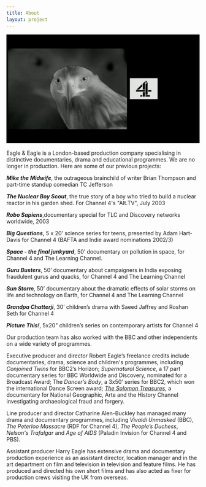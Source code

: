 ```yaml
---
title: About
layout: project
---
```


<img src='/assets/images/eagleLogo.gif' class='img-fluid'>
<!-- <img src='/assets/images/eagleLogo.png' class='img-fluid'> -->

Eagle & Eagle is a London-based production company specialising in distinctive documentaries, drama and educational programmes. We are no longer in production. Here are some of our previous projects:

_**Mike the Midwife**_, the outrageous brainchild of writer Brian Thompson and part-time standup comedian TC Jefferson

_**The Nuclear Boy Scout**_, the true story of a boy who tried to build a nuclear reactor in his garden shed. For Channel 4's "Alt.TV", July 2003

_**Robo Sapiens**_,documentary special for TLC and Discovery networks worldwide, 2003

_**Big Questions**_, 5 x 20’ science series for teens, presented by Adam Hart-Davis for Channel 4 (BAFTA and Indie award nominations 2002/3)

_**Space - the final junkyard**_, 50’ documentary on pollution in space, for Channel 4 and The Learning Channel.

_**Guru Busters**_, 50’ documentary about campaigners in India exposing fraudulent gurus and quacks, for Channel 4 and The Learning Channel

_**Sun Storm**_, 50’ documentary about the dramatic effects of solar storms on life and technology on Earth, for Channel 4 and The Learning Channel

_**Grandpa Chatterji**_, 30’ children’s drama with Saeed Jaffrey and Roshan Seth for Channel 4

_**Picture This!**_, 5x20" children’s series on contemporary artists for Channel 4

Our production team has also worked with the BBC and other independents on a wide variety of programmes.

Executive producer and director Robert Eagle’s freelance credits include documentaries, drama, science and children's programmes, including _Conjoined Twins_ for BBC2’s Horizon; _Supernatural Science_, a 17 part documentary series for BBC Worldwide and Discovery, nominated for a Broadcast Award; The _Dancer’s Body_, a 3x50’ series for BBC2, which won the international Dance Screen award; <a href="https://www.tv6.co.uk/Productions/Archaeology/60-/The-Solomon-Treasures" target="_blank">_The Solomon Treasures_</a>, a documentary for National Geographic, Arte and the History Channel investigating archaeological fraud and forgery.

Line producer and director Catharine Alen-Buckley has managed many drama and documentary programmes, including _Vivaldi Unmasked_ (BBC), _The Peterloo Massacre_ (RDF for Channel 4), _The People’s Duchess_, _Nelson's Trafalgar_ and _Age of AIDS_ (Paladin Invision for Channel 4 and PBS).

Assistant producer Harry Eagle has extensive drama and documentary production experience as an assistant director, location manager and in the art department on film and television in television and feature films. He has produced and directed his own short films and has also acted as fixer for production crews visiting the UK from overseas.
